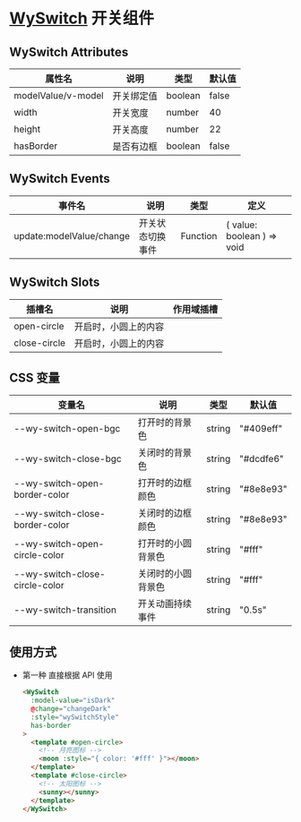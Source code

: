 # [WySwitch](http://localhost:8080/wy-vue3-vite-basic-docs/component/WySwitch.html) 开关组件

## WySwitch Attributes

| 属性名             | 说明       | 类型    | 默认值 |
| ------------------ | ---------- | ------- | ------ |
| modelValue/v-model | 开关绑定值 | boolean | false  |
| width              | 开关宽度   | number  | 40     |
| height             | 开关高度   | number  | 22     |
| hasBorder          | 是否有边框 | boolean | false  |

## WySwitch Events

| 事件名                   | 说明             | 类型     | 定义                       |
| ------------------------ | ---------------- | -------- | -------------------------- |
| update:modelValue/change | 开关状态切换事件 | Function | ( value: boolean ) => void |

## WySwitch Slots

| 插槽名       | 说明                 | 作用域插槽 |
| ------------ | -------------------- | ---------- |
| open-circle  | 开启时，小圆上的内容 |            |
| close-circle | 开启时，小圆上的内容 |            |

## CSS 变量

| 变量名                         | 说明               | 类型   | 默认值    |
| ------------------------------ | ------------------ | ------ | --------- |
| --wy-switch-open-bgc           | 打开时的背景色     | string | "#409eff" |
| --wy-switch-close-bgc          | 关闭时的背景色     | string | "#dcdfe6" |
| --wy-switch-open-border-color  | 打开时的边框颜色   | string | "#8e8e93" |
| --wy-switch-close-border-color | 关闭时的边框颜色   | string | "#8e8e93" |
| --wy-switch-open-circle-color  | 打开时的小圆背景色 | string | "#fff"    |
| --wy-switch-close-circle-color | 关闭时的小圆背景色 | string | "#fff"    |
| --wy-switch-transition         | 开关动画持续事件   | string | "0.5s"    |

## 使用方式

- 第一种 直接根据 API 使用

  ```html
  <WySwitch
    :model-value="isDark"
    @change="changeDark"
    :style="wySwitchStyle"
    has-border
  >
    <template #open-circle>
      <!-- 月亮图标 -->
      <moon :style="{ color: '#fff' }"></moon>
    </template>
    <template #close-circle>
      <!-- 太阳图标 -->
      <sunny></sunny>
    </template>
  </WySwitch>
  ```
